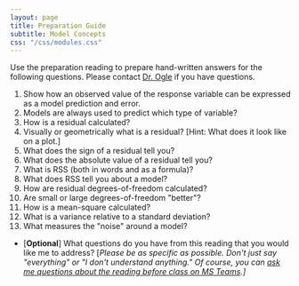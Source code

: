 ```yaml
---
layout: page
title: Preparation Guide
subtitle: Model Concepts
css: "/css/modules.css"
---
```


<div class="alert alert-warning">
Use the preparation reading to prepare hand-written answers for the following questions. Please contact <a href="https://teams.microsoft.com/l/channel/19%3aebdb6d98f8c748818228211aeea11139%40thread.tacv2/Class%2520Preparation%2520Reading%2520Questions?groupId=6aaae687-f6ed-4518-b9ed-3986bc9e6f4f&tenantId=b70d8bab-80b6-4766-b5da-fcfdabdf71c7)" target="_blank">Dr. Ogle</a> if you have questions.
</div>

1. Show how an observed value of the response variable can be expressed as a model prediction and error.
1. Models are always used to predict which type of variable?
1. How is a residual calculated?
1. Visually or geometrically what is a residual? [Hint: What does it look like on a plot.]
1. What does the sign of a residual tell you?
1. What does the absolute value of a residual tell you?
1. What is RSS (both in words and as a formula)?
1. What does RSS tell you about a model?
1. How are residual degrees-of-freedom calculated?
1. Are small or large degrees-of-freedom "better"?
1. How is a mean-square calculated?
1. What is a variance relative to a standard deviation?
1. What measures the "noise" around a model?

<ul>
<li>[<b>Optional</b>] What questions do you have from this reading that you would like me to address? [<i>Please be as specific as possible. Don't just say "everything" or "I don't understand anything." Of course, you can <a href="https://teams.microsoft.com/l/channel/19%3aebdb6d98f8c748818228211aeea11139%40thread.tacv2/Class%2520Preparation%2520Reading%2520Questions?groupId=6aaae687-f6ed-4518-b9ed-3986bc9e6f4f&tenantId=b70d8bab-80b6-4766-b5da-fcfdabdf71c7" target="_blank">ask me questions about the reading before class on MS Teams</a>.]</i></li>
</ul>
